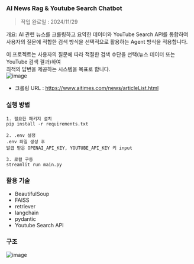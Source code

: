 ### AI News Rag & Youtube Search Chatbot
> 작업 완료일 : 2024/11/29

개요: AI 관련 뉴스를 크롤링하고 요약한 데이터와 YouTube Search API를 통합하여  
사용자의 질문에 적합한 검색 방식을 선택적으로 활용하는 Agent 방식을 적용합니다.    

이 프로젝트는 사용자의 질문에 따라 적절한 검색 수단을 선택(뉴스 데이터 또는 YouTube 검색 결과)하여  
최적의 답변을 제공하는 시스템을 목표로 합니다.  
![image](https://github.com/user-attachments/assets/9f89cc92-797b-4769-9044-758a1c17b459)

- 크롤링 URL : https://www.aitimes.com/news/articleList.html  

### 실행 방법
```
1. 필요한 패키지 설치
pip install -r requirements.txt

2. .env 설정
.env 파일 생성 후 
발급 받은 OPENAI_API_KEY, YOUTUBE_API_KEY 키 input

3. 로컬 구동
streamlit run main.py
```

### 활용 기술
- BeautifulSoup
- FAISS
- retriever
- langchain
- pydantic
- Youtube Search API

### 구조
![image](https://github.com/user-attachments/assets/d2b46027-d123-420e-aba6-2430519b9500)
